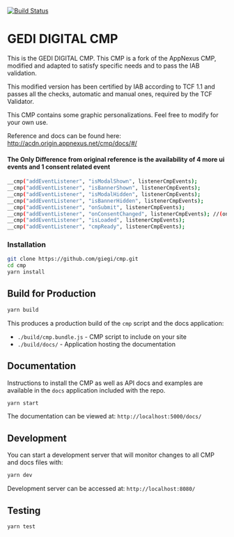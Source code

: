 [![Build Status](https://travis-ci.org/appnexus/cmp.svg?branch=master)](https://travis-ci.org/appnexus/cmp)

# GEDI DIGITAL CMP


This is the GEDI DIGITAL CMP.
This CMP is a fork of the AppNexus CMP, modified and adapted to satisfy specific needs and to pass the IAB validation.

This modified version has been certified by IAB according to TCF 1.1
and passes all the checks, automatic and manual ones, required by the TCF Validator.

This CMP contains some graphic personalizations. 
Feel free to modify for your own use.

Reference and docs can be found here:
http://acdn.origin.appnexus.net/cmp/docs/#/

#### The Only Difference from original reference is the availability of 4 more ui events and 1 consent related event
	
```sh
__cmp("addEventListener", "isModalShown", listenerCmpEvents);
__cmp("addEventListener", "isBannerShown", listenerCmpEvents);
__cmp("addEventListener", "isModalHidden", listenerCmpEvents);
__cmp("addEventListener", "isBannerHidden", listenerCmpEvents);
__cmp("addEventListener", "onSubmit", listenerCmpEvents);
__cmp("addEventListener", "onConsentChanged", listenerCmpEvents); //(only for complete bundle integrations)
__cmp("addEventListener", "isLoaded", listenerCmpEvents);
__cmp("addEventListener", "cmpReady", listenerCmpEvents);
```

### Installation

```sh
git clone https://github.com/giegi/cmp.git
cd cmp
yarn install
```

## Build for Production

```sh
yarn build
```

This produces a production build of the `cmp` script and the docs application:
+ `./build/cmp.bundle.js` - CMP script to include on your site
+ `./build/docs/` - Application hosting the documentation

## Documentation

Instructions to install the CMP as well as API docs and examples are available in the `docs`
application included with the repo.

```sh
yarn start
```

The documentation can be viewed at:
`http://localhost:5000/docs/`

## Development
You can start a development server that will monitor changes to all CMP and docs files with:
```sh
yarn dev
```

Development server can be accessed at:
`http://localhost:8080/`

## Testing

```sh
yarn test
```
